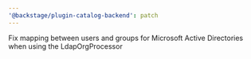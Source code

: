 ```yaml
---
'@backstage/plugin-catalog-backend': patch
---
```


Fix mapping between users and groups for Microsoft Active Directories when using the LdapOrgProcessor
